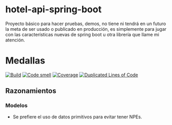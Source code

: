 # hotel-api-spring-boot

Proyecto básico para hacer pruebas, demos, no tiene ni tendrá en un futuro la meta de ser usado 
o publicado en producción, es simplemente para jugar con las características nuevas de spring boot 
u otra librería que llame mi atención.

# Medallas

[![Build](https://travis-ci.org/theWando/hotel-api-spring-boot.svg?branch=master)](https://travis-ci.org/theWando/hotel-api-spring-boot)
[![Code smell](https://sonarcloud.io/api/project_badges/measure?project=com.pana%3Ahotel-api-spring-boot&metric=code_smells)](https://sonarcloud.io/component_measures?id=com.pana%3Ahotel-api-spring-boot&metric=code_smells)
[![Coverage](https://sonarcloud.io/api/project_badges/measure?project=com.pana%3Ahotel-api-spring-boot&metric=coverage)](https://sonarcloud.io/project/activity?custom_metrics=coverage&graph=custom&id=com.pana%3Ahotel-api-spring-boot)
[![Duplicated Lines of Code](https://sonarcloud.io/api/project_badges/measure?project=com.pana%3Ahotel-api-spring-boot&metric=duplicated_lines_density)](https://sonarcloud.io/component_measures?id=com.pana%3Ahotel-api-spring-boot&metric=Duplications) 

## Razonamientos

### Modelos
* Se prefiere el uso de datos primitivos para evitar tener NPEs.
